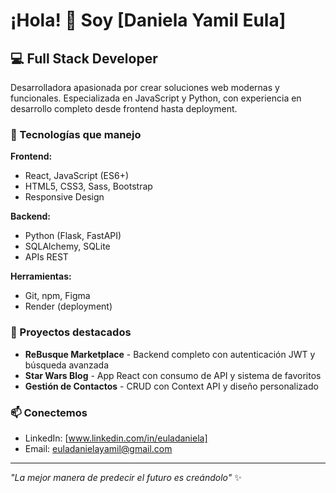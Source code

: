 # ¡Hola! 👋 Soy [Daniela Yamil Eula]

## 💻 Full Stack Developer

Desarrolladora apasionada por crear soluciones web modernas y funcionales. Especializada en JavaScript y Python, con experiencia en desarrollo completo desde frontend hasta deployment.

### 🚀 Tecnologías que manejo

**Frontend:**
- React, JavaScript (ES6+)
- HTML5, CSS3, Sass, Bootstrap
- Responsive Design

**Backend:**
- Python (Flask, FastAPI)
- SQLAlchemy, SQLite
- APIs REST

**Herramientas:**
- Git, npm, Figma
- Render (deployment)

### 🌟 Proyectos destacados

- **ReBusque Marketplace** - Backend completo con autenticación JWT y búsqueda avanzada
- **Star Wars Blog** - App React con consumo de API y sistema de favoritos
- **Gestión de Contactos** - CRUD con Context API y diseño personalizado

### 📫 Conectemos
- LinkedIn: [www.linkedin.com/in/euladaniela]
- Email: euladanielayamil@gmail.com

---
*"La mejor manera de predecir el futuro es creándolo"* ✨